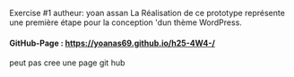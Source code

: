 Exercise #1
autheur: yoan assan
La Réalisation de ce prototype représente une première étape pour la conception 'dun thème WordPress.

#### GitHub-Page : https://yoanas69.github.io/h25-4W4-/
peut pas cree une page git hub
